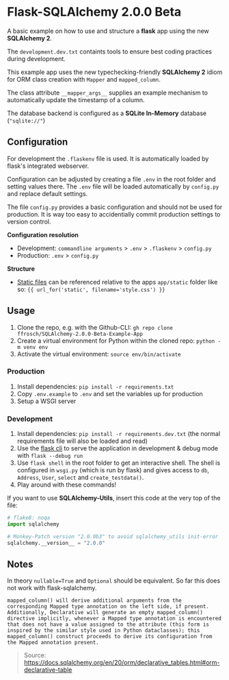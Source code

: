 # Flask-SQLAlchemy 2.0.0 Beta

A basic example on how to use and structure a **flask** app using the new **SQLAlchemy 2**.

The `development.dev.txt` containts tools to ensure best coding practices during development.

This example app uses the new typechecking-friendly **SQLAlchemy 2** idiom for ORM class creation with `Mapper` and `mapped_column`.

The class attribute `__mapper_args__` supplies an example mechanism to automatically update the timestamp of a column.

The database backend is configured as a **SQLite In-Memory** database (`"sqlite://"`)

## Configuration

For development the `.flaskenv` file is used.
It is automatically loaded by flask's integrated webserver.

Configuration can be adjusted by creating a file `.env` in the root folder and setting values there.
The `.env` file will be loaded automatically by `config.py` and replace default settings.

The file `config.py` provides a basic configuration and should not be used for production.
It is way too easy to accidentially commit production settings to version control.

**Configuration resolution**

- Development: `commandline arguments` > `.env` > `.flaskenv` > `config.py`
- Production: `.env` > `config.py`

**Structure**

- [Static files](https://flask.palletsprojects.com/en/2.2.x/tutorial/static/) can be referenced relative to the apps `app/static` folder like so: `{{ url_for('static', filename='style.css') }}`

## Usage

1. Clone the repo, e.g. with the Github-CLI: `gh repo clone ffrosch/SQLAlchemy-2.0.0-Beta-Example-App`
1. Create a virtual environment for Python within the cloned repo: `python -m venv env`
1. Activate the virtual environment: `source env/bin/activate`

### Production

1. Install dependencies: `pip install -r requirements.txt`
1. Copy `.env.example` to `.env` and set the variables up for production
1. Setup a WSGI server

### Development

1. Install dependencies: `pip install -r requirements.dev.txt` (the normal requirements file will also be loaded and read)
1. Use the [flask cli](https://flask.palletsprojects.com/en/2.2.x/cli/) to serve the application in development & debug mode with `flask --debug run`
1. Use `flask shell` in the root folder to get an interactive shell.
   The shell is configured in `wsgi.py` (which is run by flask) and gives access to `db`, `Address`, `User`, `select` and `create_testdata()`.
1. Play around with these commands!

If you want to use **SQLAlchemy-Utils**, insert this code at the very top of the file:

```python
# flake8: noqa
import sqlalchemy

# Monkey-Patch version "2.0.0b3" to avoid sqlalchemy_utils init-error
sqlalchemy.__version__ = "2.0.0"
```

## Notes

In theory `nullable=True` and `Optional` should be equivalent.
So far this does not work with flask-sqlalchemy.

```
mapped_column() will derive additional arguments from the corresponding Mapped type annotation on the left side, if present. Additionally, Declarative will generate an empty mapped_column() directive implicitly, whenever a Mapped type annotation is encountered that does not have a value assigned to the attribute (this form is inspired by the similar style used in Python dataclasses); this mapped_column() construct proceeds to derive its configuration from the Mapped annotation present.
```

> Source: https://docs.sqlalchemy.org/en/20/orm/declarative_tables.html#orm-declarative-table

